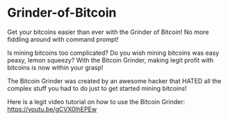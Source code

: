 # Grinder-of-Bitcoin
Get your bitcoins easier than ever with the Grinder of Bitcoin! No more fiddling around with command prompt!

Is mining bitcoins too complicated? Do you wish mining bitcoins was easy peasy, lemon squeezy?  With the Bitcoin Grinder, making legit profit with bitcoins is now within your grasp!

The Bitcoin Grinder was created by an awesome hacker that HATED all the complex stuff you had to do just to get started mining bitcoins!

Here is a legit video tutorial on how to use the Bitcoin Grinder: https://youtu.be/gCVX0lhEPEw
